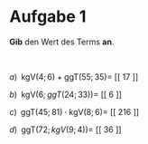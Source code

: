 <!--
version:  0.0.1

language: de

@style
main > *:not(:last-child) {
  margin-bottom: 3rem;
}

input {
    text-align: center;
}

.flex-container {
    display: flex;
    flex-wrap: wrap;
    align-items: stretch;
    gap: 20px;
}

.flex-child {
    flex: 1;
    min-width: 350px;
    margin-right: 20px;
}

@media (max-width: 400px) {
    .flex-child {
        flex: 100%;
        margin-right: 0;
    }
}
@end

formula: \carry   \textcolor{red}{\scriptsize #1}
formula: \digit   \rlap{\carry{#1}}\phantom{#2}#2
formula: \permil  \text{‰}

import: https://raw.githubusercontent.com/liaTemplates/algebrite/master/README.md
import: https://raw.githubusercontent.com/LiaTemplates/Tikz-Jax/main/README.md

script: https://cdn.jsdelivr.net/gh/LiaTemplates/Tikz-Jax@main/dist/index.js

@round
<script>
  let value = `@input`;
  if (value.startsWith("@")) {
    ""
  } else {
    value = JSON.parse(value);
    value = value[0]
    value = value.replace(/,/g, ".");
    value = parseFloat(value);
    value = Math.round(value * Math.pow(10,@1)) / Math.pow(10,@1);
    value == @0
  }
</script>
@end

tags: kgV, ggT, mittel

-->




# Aufgabe 1


**Gib** den Wert des Terms **an**.

<br>


<section class="flex-container">

<div class="flex-child">

$a)\;\; \text{kgV}(4;6) + \text{ggT}(55;35) =$ [[ 17  ]]

</div>

<div class="flex-child">

$b)\;\; \text{kgV}\left(6;ggT(24;33) \right) =$ [[  6  ]]

</div>

<div class="flex-child">

$c)\;\; \text{ggT}(45;81) \cdot \text{kgV}(8;6) =$ [[ 216 ]]

</div>

<div class="flex-child">

$d)\;\; \text{ggT}\left( 72 ; kgV(9;4) \right) =$ [[ 36  ]]

</div>

</section>
